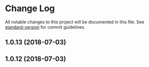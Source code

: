 # Change Log

All notable changes to this project will be documented in this file. See [standard-version](https://github.com/conventional-changelog/standard-version) for commit guidelines.

<a name="1.0.13"></a>
## 1.0.13 (2018-07-03)



<a name="1.0.12"></a>
## 1.0.12 (2018-07-03)
